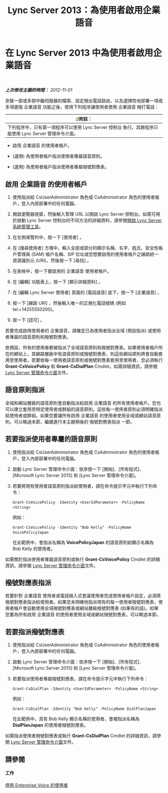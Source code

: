﻿---
title: Lync Server 2013：為使用者啟用企業語音
TOCTitle: 為使用者啟用企業語音
ms:assetid: f252b23b-9641-4160-aa81-bf06dc2eced3
ms:mtpsurl: https://technet.microsoft.com/zh-tw/library/Gg413011(v=OCS.15)
ms:contentKeyID: 49292776
ms.date: 08/10/2015
mtps_version: v=OCS.15
ms.translationtype: HT
---

# 在 Lync Server 2013 中為使用者啟用企業語音

 

_**上次修改主題的時間：** 2012-11-01_

安裝一部或多部中繼伺服器的檔案、設定撥出電話路由，以及選擇性地部署一項或多項進階 企業語音 功能之後，使用下列程序讓使用者使用 企業語音 撥打電話：

<table>
<thead>
<tr class="header">
<th><img src="images/Gg398811.note(OCS.15).gif" title="note" alt="note" />附註：</th>
</tr>
</thead>
<tbody>
<tr class="odd">
<td>下列程序中，只有第一項程序可以使用 Lync Server 控制台 執行。其餘程序只能使用 Lync Server 管理命令介面。</td>
</tr>
</tbody>
</table>


  - 啟用 企業語音 的使用者帳戶。

  - (選用) 為使用者帳戶指派使用者專屬語音原則。

  - (選用) 為使用者帳戶指派使用者專屬撥號對應表。

## 啟用 企業語音 的使用者帳戶

1.  使用指派給 CsUserAdministrator 角色或 CsAdministrator 角色的使用者帳戶，登入內部部署中的任何電腦。

2.  開啟瀏覽器視窗，然後輸入管理 URL 以開啟 Lync Server 控制台。如需可用於啟動 Lync Server 控制台的不同方法的詳細資料，請參閱[開啟 Lync Server 系統管理工具](lync-server-2013-open-lync-server-administrative-tools.md)。

3.  在左側導覽列中，按一下 \[使用者\] 。

4.  在 \[搜尋使用者\] 方塊中，輸入全部或部分的顯示名稱、名字、姓氏、安全性帳戶管理員 (SAM) 帳戶名稱、SIP 位址或您想要啟用的使用者帳戶之線路統一資源識別元 (URI)，然後按一下 \[尋找\] 。

5.  在表格中，按一下要啟用的 企業語音 使用者帳戶。

6.  在 \[編輯\] 功能表上，按一下 \[顯示詳細資料\] 。

7.  在 \[編輯 Lync Server 使用者\] 頁面的 \[電話語音\] 底下，按一下 \[企業語音\] 。

8.  按一下 \[線路 URI\] ，然後輸入唯一的正規化電話號碼 (例如 tel:+14255550200)。

9.  按一下 \[認可\] 。

若要完成啟用使用者的 企業語音，請確定已為使用者指派全域 (預設指派) 或使用者專屬的語音原則和撥號對應表。

依預設，所有的使用者都被指派了全域語音原則和撥號對應表。如果使用者帳戶所在的網站上，其網路層級中有語音原則或撥號對應表，則這些網站原則將會自動套用至使用者。若要依每一使用者語音原則或撥號對應表套用至使用者，您必須執行 **Grant-CsVoicePolicy** 和 **Grant-CsDialPlan** Cmdlet。如需詳細資訊，請參閱 [Lync Server 管理命令介面](lync-server-2013-lync-server-management-shell.md)文件。

## 語音原則指派

全域和網站層級的語音原則會自動指派給啟用 企業語音 的所有使用者帳戶。您也可以建立套用至特定使用者或群組的語音原則。這些每一使用者原則必須明確指派給使用者或群組。如果您要讓所有啟用 企業語音 的使用者使用全域或網站語音原則，可以略過本節，繼續進行本主題稍後的 撥號對應表指派 一節。

## 若要指派使用者專屬的語音原則

1.  使用指派給 CsUserAdministrator 角色或 CsAdministrator 角色的使用者帳戶，登入內部部署中的任何電腦。

2.  啟動 Lync Server 管理命令介面：依序按一下 \[開始\]、\[所有程式\]、\[Microsoft Lync Server 2013\] 和 \[Lync Server 管理命令介面\]。

3.  若要將現有使用者語音原則指派給使用者，請在命令提示字元中執行下列命令：
    
        Grant-CsVoicePolicy -Identity <UserIdParameter> -PolicyName <String>
    
    例如：
    
        Grant-CsVoicePolicy -Identity "Bob Kelly" -PolicyName VoicePolicyJapan
    
    在此範例中，會指派名稱為 **VoicePolicyJapan** 的語音原則給顯示名稱為 Bob Kelly 的使用者。

如需關於指派使用者專屬語音原則或執行 **Grant-CsVoicePolicy** Cmdlet 的詳細資訊，請參閱 [Lync Server 管理命令介面](lync-server-2013-lync-server-management-shell.md)文件。

## 撥號對應表指派

若要針對 企業語音 使用者或電話撥入式會議使用者完成使用者帳戶設定，必須將撥號對應表指派給使用者。如果您未明確地指派現有的每一使用者撥號對應表，使用者帳戶會自動使用全域撥號對應表或網站層級撥號對應表 (如果有的話)。如果您要為所有啟用 企業語音 的使用者使用全域或網站撥號對應表，可以略過本節。

## 若要指派撥號對應表

1.  使用指派給 CsUserAdministrator 角色或 CsAdministrator 角色的使用者帳戶，登入內部部署中的任何電腦。

2.  啟動 Lync Server 管理命令介面：依序按一下 \[開始\]、\[所有程式\]、\[Microsoft Lync Server 2013\] 和 \[Lync Server 管理命令介面\]。

3.  若要指派使用者專屬撥號對應表，請在命令提示字元中執行下列命令：
    
        Grant-CsDialPlan -Identity <UserIdParameter> -PolicyName <String>
    
    例如：
    
        Grant-CsDialPlan -Identity "Bob Kelly" -PolicyName DialPlanJapan
    
    在此範例中，具有 Bob Kelly 顯示名稱的使用者，會被指派名稱為 **DialPlanJapan** 的使用者撥號對應表。

如需指派使用者撥號對應表或執行 **Grant-CsDialPlan** Cmdlet 的詳細資訊，請參閱 [Lync Server 管理命令介面](lync-server-2013-lync-server-management-shell.md)文件。

## 請參閱

#### 工作

[停用 Enterprise Voice 的使用者](lync-server-2013-disable-a-user-for-enterprise-voice.md)

